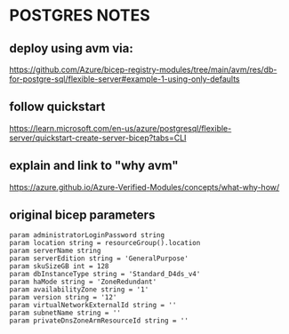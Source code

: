 # POSTGRES NOTES

## deploy using avm via:

https://github.com/Azure/bicep-registry-modules/tree/main/avm/res/db-for-postgre-sql/flexible-server#example-1-using-only-defaults

## follow quickstart

https://learn.microsoft.com/en-us/azure/postgresql/flexible-server/quickstart-create-server-bicep?tabs=CLI

## explain and link to "why avm"

https://azure.github.io/Azure-Verified-Modules/concepts/what-why-how/

## original bicep parameters
```bicep
param administratorLoginPassword string
param location string = resourceGroup().location
param serverName string
param serverEdition string = 'GeneralPurpose'
param skuSizeGB int = 128
param dbInstanceType string = 'Standard_D4ds_v4'
param haMode string = 'ZoneRedundant'
param availabilityZone string = '1'
param version string = '12'
param virtualNetworkExternalId string = ''
param subnetName string = ''
param privateDnsZoneArmResourceId string = ''
```
